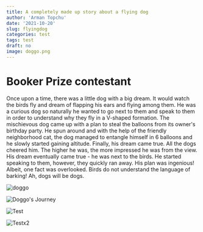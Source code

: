 ```yaml
---
title: A completely made up story about a flying dog
author: 'Arman Topchu'
date: '2021-10-20'
slug: flyingdog
categories: test
tags: test
draft: no
image: doggo.png
---
```


# Booker Prize contestant

Once upon a time, there was a little dog with a big dream. It would watch the birds fly and dream of flapping his ears and flying among them. He was a curious dog so naturally he wanted to go next to them and speak to them in order to understand why they fly in a V-shaped formation. The mischievous dog came up with a plan to steal the balloons from its owner's birthday party. He spun around and with the help of the friendly neighborhood cat, the dog managed to entangle himself in 6 balloons and he slowly started gaining altitude. Finally, his dream came true. All the dogs cheered him.  The higher he was, the more impressed he was from the view. His dream eventually came true - he was next to the birds. He started speaking to them, however, they quickly ran away. His plan was ingenious! Albeit, one fact was overlooked. Birds do not understand the language of barking! Ah, dogs will be dogs.



  ![doggo](C:\Users\user\Documents\website\content\post\2021-10-20-a-completely-made-up-story-about-a-flying-dog\doggo.png)

  ![Doggo's Journey](C:\Users\user\Documents\website\content\post\2021-10-20-a-completely-made-up-story-about-a-flying-dog\static\images\doggo.png)


  ![Test](C:\Users\user\Documents\website\content\post\2021-10-20-a-completely-made-up-story-about-a-flying-dog\doggo.png)


  ![Testx2](https://imgur.com/iRQBr7o)

